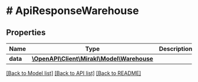 # # ApiResponseWarehouse

## Properties

Name | Type | Description | Notes
------------ | ------------- | ------------- | -------------
**data** | [**\OpenAPI\Client\Mirakl\Model\Warehouse**](Warehouse.md) |  |

[[Back to Model list]](../../README.md#models) [[Back to API list]](../../README.md#endpoints) [[Back to README]](../../README.md)
